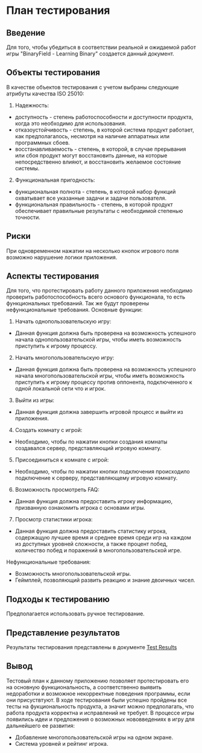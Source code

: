 # План тестирования
## Введение
Для того, чтобы убедиться в соответствии реальной и ожидаемой работ игры "BinaryField - Learning Binary" создается данный документ.
## Объекты тестирования 
В качестве объектов тестирования с учетом выбраны следующие атрибуты качества ISO 25010:
1. Надежность:
- доступность - cтепень работоспособности и доступности продукта, когда это необходимо для использования.
- отказоустойчивость - степень, в которой система продукт работает, как предполагалось, несмотря на наличие аппаратных или программных сбоев.
- восстанавливаемость - степень, в которой, в случае прерывания или сбоя продукт могут восстановить данные, на которые непосредственно влияют, и восстановить желаемое состояние системы.
2. Функциональная пригодность:
- функциональная полнота - степень, в которой набор функций охватывает все указанные задачи и задачи пользователя.
- функциональная правильность - степень, в которой продукт обеспечивает правильные результаты с необходимой степенью точности.
## Риски
При одновременном нажатии на несколько кнопок игрового поля возможно нарушение логики приложения.
## Аспекты тестирования
Для того, что протестировать работу данного приложения необходимо проверить работоспособность всего основого функционала, то есть функциональных требований. Так же будут проверены нефункциональные требования.
Основные функции:
1. Начать однопользовательскую игру:

- Данная функция должна быть проверена на возможность успешного начала однопользовательской игры, чтобы иметь возможность приступить к игрому процессу.

2. Начать многопользовательскую игру:

- Данная функция должна быть проверена на возможность успешного начала многопользовательской игры, чтобы иметь возможность приступить к игрому процессу против оппонента, подключенного к одной локальной сети что и игрок.

3. Выйти из игры:

- Данная функция должна завершить игровой процесс и выйти из приложения.

4. Создать комнату с игрой:

- Необходимо, чтобы по нажатии кнопки создания комнаты создавался сервер, представляющий игровую комнату.

5. Присоединиться к комнате с игрой:

- Необходимо, чтобы по нажатии кнопки подключения происходило подключение к серверу, представляющему игровую комнату.

6. Возможность просмотреть FAQ:

- Данная функция должна предоставить игроку информацию, призванную ознакомить игрока с основами игры.

7. Просмотр статистики игрока:

- Данная функция должна предоставить статистику игрока, содержащую лучшее время и среднее время среди игр на каждом из доступных уровней сложности, а также процент побед, количество побед и поражений в многопользовательской игре.

Нефункциональные требования:
- Возможность многопользовательской игры.
- Геймплей, позволяющий развить реакцию и знание двоичных чисел.
## Подходы к тестированию
Предполагается использовать ручное тестирование.
## Представление результатов
Результаты тестирования представлены в документе [Test Results](https://github.com/RuslanGitelman/BF-LB/blob/patch-1/Test/Test_Results)
## Вывод

Тестовый план к данному приложению позволяет протестировать его на основную функциональность, а соответственно выявить недоработки и возможное некорректные поведения программы, если они присуствтуют.
В ходе тестирования были успешно пройдены все тесты на фукциональность продукта, а значит можно предполагать, что работа продукта корректна и исправлений не требует.
В процессе игры появились идеи и предложения о возможных нововведениях в игру для дальнейшего ее развития:
- Добавление многопользовательской игры на одном экране.
- Система уровней и рейтинг игрока.
